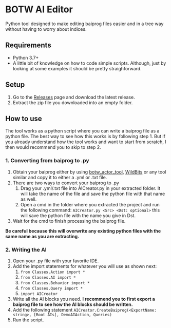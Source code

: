 # BOTW AI Editor
Python tool designed to make editing baiprog files easier and in a tree way without having to worry about indices.

## Requirements
* Python 3.7+
* A little bit of knowledge on how to code simple scripts. Although, just by looking at some examples it should be pretty straighforward.

## Setup
1. Go to the [Releases](https://github.com/edgarcantuco/BOTW_AITool/releases) page and download the latest release.
2. Extract the zip file you downloaded into an empty folder.

## How to use
The tool works as a python script where you can write a baiprog file as a python file. The best way to see how this works is by following step 1. But if you already understand how the tool works and want to start from scratch, I then would recommend you to skip to step 2.

### 1. Converting from baiprog to .py
1. Obtain your baiprog either by using [botw_actor_tool](https://github.com/GingerAvalanche/botw_actor_tool), [WildBits](https://github.com/NiceneNerd/Wild-Bits) or any tool similar and copy it to either a .yml or .txt file.
2. There are two ways to convert your baiprog to .py
	1. Drag your .yml/.txt file into AICreator.py in your extracted folder. It will take the name of the file and save the python file with that name as well.
	2. Open a cmd in the folder where you extracted the project and run the following command: `AICreator.py <Src> <Dst: optional>` this will save the python file with the name you give in Dst.
3. Wait for the cmd to finish processing the baiprog file.

**Be careful because this will overwrite any existing python files with the same name as you are extracting.**

### 2. Writing the AI
1. Open your .py file with your favorite IDE.
2. Add the import statements for whatever you will use as shown next:
	1. `from Classes.Action import *`
	2. `from Classes.AI import *`
	3. `from Classes.Behavior import *`
	4. `from Classes.Query import *`
	5. `import AICreator`
3. Write all the AI blocks you need. **I recommend you to first export a baiprog file to see how the AI blocks should be written.**
4. Add the following statement `AICreator.CreateBaiprog(<ExportName: string>, [Root AIs], DemoAIAction, Queries)`
5. Run the script.